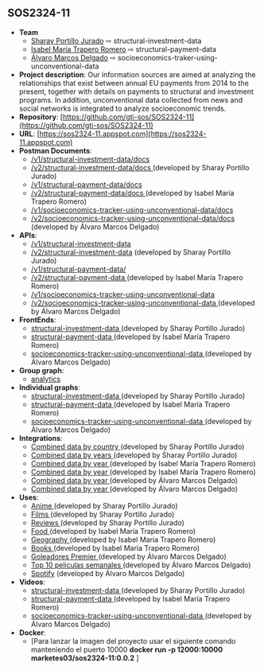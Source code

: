 ## SOS2324-11

- **Team**
  - [Sharay Portillo Jurado](https://github.com/Sharay07) ⇨ structural-investment-data
  - [Isabel María Trapero Romero](https://github.com/isabeltrapero) ⇨ structural-payment-data
  - [Álvaro Marcos Delgado](https://github.com/marketes03) ⇨ socioeconomics-traker-using-unconventional-data
- **Project description**: Our information sources are aimed at analyzing the relationships that exist between annual EU payments from 2014 to the present, together with details on payments to structural and investment programs. In addition, unconventional data collected from news and social networks is integrated to analyze socioeconomic trends.
- **Repository**: [https://github.com/gti-sos/SOS2324-11](https://github.com/gti-sos/SOS2324-11)
- **URL**: [https://sos2324-11.appspot.com](https://sos2324-11.appspot.com)
- **Postman Documents**:
  - [/v1/structural-investment-data/docs ](https://sos2324-11.appspot.com/api/v1/structural-investment-data/docs)
  - [/v2/structural-investment-data/docs ](https://sos2324-11.appspot.com/api/v2/structural-investment-data/docs) (developed by Sharay Portillo Jurado)
  - [/v1/structural-payment-data/docs ](https://sos2324-11.appspot.com/api/v1/structural-payment-data/docs)
  - [/v2/structural-payment-data/docs ](https://sos2324-11.appspot.com/api/v2/structural-payment-data/docs) (developed by Isabel María Trapero Romero)
  - [/v1/socioeconomics-tracker-using-unconventional-data/docs ](https://sos2324-11.appspot.com/api/v1/socioeconomics-traker-using-unconventional-data/docs) 
  - [/v2/socioeconomics-tracker-using-unconventional-data/docs ](https://sos2324-11.appspot.com/api/v2/socioeconomics-traker-using-unconventional-data/docs) (developed by Álvaro Marcos Delgado)
- **APIs**:
  - [/v1/structural-investment-data](https://sos2324-11.appspot.com/api/v1/structural-investment-data)
  - [/v2/structural-investment-data](https://sos2324-11.appspot.com/api/v2/structural-investment-data) (developed by Sharay Portillo Jurado)
  - [/v1/structural-payment-data/ ](https://sos2324-11.appspot.com/api/v1/structural-payment-data)
  - [/v2/structural-payment-data ](https://sos2324-11.appspot.com/api/v2/structural-payment-data) (developed by Isabel María Trapero Romero)
  - [/v1/socioeconomics-tracker-using-unconventional-data ](https://sos2324-11.appspot.com/api/v1/socioeconomics-traker-using-unconventional-data) 
  - [/v2/socioeconomics-tracker-using-unconventional-data ](https://sos2324-11.appspot.com/api/v2/socioeconomics-traker-using-unconventional-data) (developed by Álvaro Marcos Delgado)
- **FrontEnds**:
  - [structural-investment-data ](https://sos2324-11.appspot.com/structural-investment)   (developed by Sharay Portillo Jurado)
  - [structural-payment-data ](https://sos2324-11.appspot.com/structural-payment-data) (developed by Isabel María Trapero Romero)
  - [socioeconomics-tracker-using-unconventional-data ](https://sos2324-11.appspot.com/socioeconomics-tracker-using-unconventional-data) (developed by Álvaro Marcos Delgado)
- **Group graph**:
  - [analytics](https://sos2324-11.appspot.com/analytics) 
- **Individual graphs**:
   - [structural-investment-data ](https://sos2324-11.appspot.com/structural-investment/vista)   (developed by Sharay Portillo Jurado)
   - [structural-payment-data ](https://sos2324-11.appspot.com/structural-payment-data/vista)   (developed by Isabel María Trapero Romero)
   - [socioeconomics-tracker-using-unconventional-data ](https://sos2324-11.appspot.com/socioeconomics-tracker-using-unconventional-data/vista) (developed by Álvaro Marcos Delgado)
- **Integrations**:
  - [Combined data by country ](https://sos2324-11.appspot.com/integrations/structural-investment/integrations/conProxy)   (developed by Sharay Portillo Jurado) 
  - [Combined data by years ](https://sos2324-11.appspot.com/integrations/structural-investment/integrations/sinProxy)   (developed by Sharay Portillo Jurado)
  - [Combined data by year ](https://sos2324-11.appspot.com/integrations/structural-payment/integrations/conProxy)   (developed by Isabel María Trapero Romero) 
  - [Combined data by year ](https://sos2324-11.appspot.com/integrations/structural-payment/integrations/sinProxy)   (developed by Isabel María Trapero Romero)
  - [Combined data by year ](https://sos2324-11.appspot.com/integrations/socioeconomics-tracker-using-unconventional-data/integrations/conProxy)(developed by Álvaro Marcos Delgado) 
  - [Combined data by year ](https://sos2324-11.appspot.com/integrations/socioeconomics-tracker-using-unconventional-data/integrations/sinProxy)(developed by Álvaro Marcos Delgado)
- **Uses**:
  - [Anime ](https://sos2324-11.appspot.com/integrations/structural-investment/uses/anime)   (developed by Sharay Portillo Jurado)
  - [Films ](https://sos2324-11.appspot.com/integrations/structural-investment/uses/peliculas)   (developed by Sharay Portillo Jurado)
  - [Reviews ](https://sos2324-11.appspot.com/integrations/structural-investment/uses/reviews)   (developed by Sharay Portillo Jurado)
  - [Food ](https://sos2324-11.appspot.com/integrations/structural-payment/uses/comida)   (developed by Isabel María Trapero Romero)
  - [Geography ](https://sos2324-11.appspot.com/integrations/structural-payment/uses/geografia)   (developed by Isabel María Trapero Romero)
  - [Books ](https://sos2324-11.appspot.com/integrations/structural-payment/uses/libros)   (developed by Isabel María Trapero Romero)
  - [Goleadores Premier ](https://sos2324-11.appspot.com/integrations/socioeconomics-tracker-using-unconventional-data/uses/futbol)   (developed by Álvaro Marcos Delgado)
  - [Top 10 peliculas semanales ](https://sos2324-11.appspot.com/integrations/socioeconomics-tracker-using-unconventional-data/uses/imdb)   (developed by Álvaro Marcos Delgado)
  - [Spotify](https://sos2324-11.appspot.com/integrations/socioeconomics-tracker-using-unconventional-data/uses/spotify)   (developed by Álvaro Marcos Delgado)
- **Videos**:
  - [structural-investment-data ](https://sos2324-11.appspot.com/about/structural-investment)   (developed by Sharay Portillo Jurado)
  - [structural-payment-data ](https://sos2324-11.appspot.com/about/structural-payment)   (developed by Isabel María Trapero Romero)
  - [socioeconomics-tracker-using-unconventional-data ](https://sos2324-11.appspot.com/about/socioeconomics-tracker-using-unconventional-data)   (developed by Álvaro Marcos Delgado)
- **Docker**:
  - [Para lanzar la imagen del proyecto usar el siguiente comando manteniendo el puerto 10000 **docker run -p 12000:10000 marketes03/sos2324-11:0.0.2** ]
